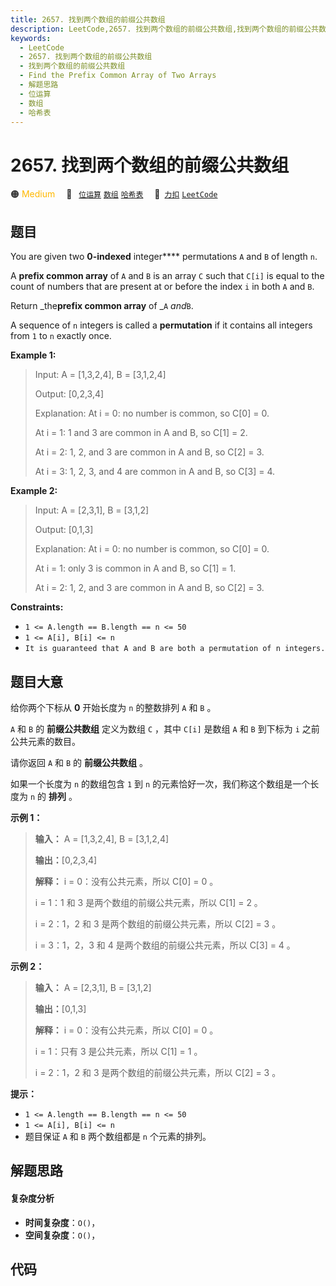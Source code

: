 ```yaml
---
title: 2657. 找到两个数组的前缀公共数组
description: LeetCode,2657. 找到两个数组的前缀公共数组,找到两个数组的前缀公共数组,Find the Prefix Common Array of Two Arrays,解题思路,位运算,数组,哈希表
keywords:
  - LeetCode
  - 2657. 找到两个数组的前缀公共数组
  - 找到两个数组的前缀公共数组
  - Find the Prefix Common Array of Two Arrays
  - 解题思路
  - 位运算
  - 数组
  - 哈希表
---
```


# 2657. 找到两个数组的前缀公共数组

🟠 <font color=#ffb800>Medium</font>&emsp; 🔖&ensp; [`位运算`](/tag/bit-manipulation.md) [`数组`](/tag/array.md) [`哈希表`](/tag/hash-table.md)&emsp; 🔗&ensp;[`力扣`](https://leetcode.cn/problems/find-the-prefix-common-array-of-two-arrays) [`LeetCode`](https://leetcode.com/problems/find-the-prefix-common-array-of-two-arrays)

## 题目

You are given two **0-indexed** integer**** permutations `A` and `B` of length
`n`.

A **prefix common array** of `A` and `B` is an array `C` such that `C[i]` is
equal to the count of numbers that are present at or before the index `i` in
both `A` and `B`.

Return _the**prefix common array** of _`A` _and_`B`.

A sequence of `n` integers is called a **permutation** if it contains all
integers from `1` to `n` exactly once.



**Example 1:**

> Input: A = [1,3,2,4], B = [3,1,2,4]
> 
> Output: [0,2,3,4]
> 
> Explanation: At i = 0: no number is common, so C[0] = 0.
> 
> At i = 1: 1 and 3 are common in A and B, so C[1] = 2.
> 
> At i = 2: 1, 2, and 3 are common in A and B, so C[2] = 3.
> 
> At i = 3: 1, 2, 3, and 4 are common in A and B, so C[3] = 4.

**Example 2:**

> Input: A = [2,3,1], B = [3,1,2]
> 
> Output: [0,1,3]
> 
> Explanation: At i = 0: no number is common, so C[0] = 0.
> 
> At i = 1: only 3 is common in A and B, so C[1] = 1.
> 
> At i = 2: 1, 2, and 3 are common in A and B, so C[2] = 3.

**Constraints:**

  * `1 <= A.length == B.length == n <= 50`
  * `1 <= A[i], B[i] <= n`
  * `It is guaranteed that A and B are both a permutation of n integers.`


## 题目大意

给你两个下标从 **0**  开始长度为 `n` 的整数排列 `A` 和 `B` 。

`A` 和 `B` 的 **前缀公共数组**  定义为数组 `C` ，其中 `C[i]` 是数组 `A` 和 `B` 到下标为 `i` 之前公共元素的数目。

请你返回 `A` 和 `B` 的 **前缀公共数组**  。

如果一个长度为 `n` 的数组包含 `1` 到 `n` 的元素恰好一次，我们称这个数组是一个长度为 `n` 的 **排列**  。



**示例 1：**

> 
> 
> 
> 
> 
> **输入：** A = [1,3,2,4], B = [3,1,2,4]
> 
> **输出：**[0,2,3,4]
> 
> **解释：** i = 0：没有公共元素，所以 C[0] = 0 。
> 
> i = 1：1 和 3 是两个数组的前缀公共元素，所以 C[1] = 2 。
> 
> i = 2：1，2 和 3 是两个数组的前缀公共元素，所以 C[2] = 3 。
> 
> i = 3：1，2，3 和 4 是两个数组的前缀公共元素，所以 C[3] = 4 。
> 
> 

**示例 2：**

> 
> 
> 
> 
> 
> **输入：** A = [2,3,1], B = [3,1,2]
> 
> **输出：**[0,1,3]
> 
> **解释：** i = 0：没有公共元素，所以 C[0] = 0 。
> 
> i = 1：只有 3 是公共元素，所以 C[1] = 1 。
> 
> i = 2：1，2 和 3 是两个数组的前缀公共元素，所以 C[2] = 3 。
> 
> 



**提示：**

  * `1 <= A.length == B.length == n <= 50`
  * `1 <= A[i], B[i] <= n`
  * 题目保证 `A` 和 `B` 两个数组都是 `n` 个元素的排列。


## 解题思路

#### 复杂度分析

- **时间复杂度**：`O()`，
- **空间复杂度**：`O()`，

## 代码

```javascript

```
